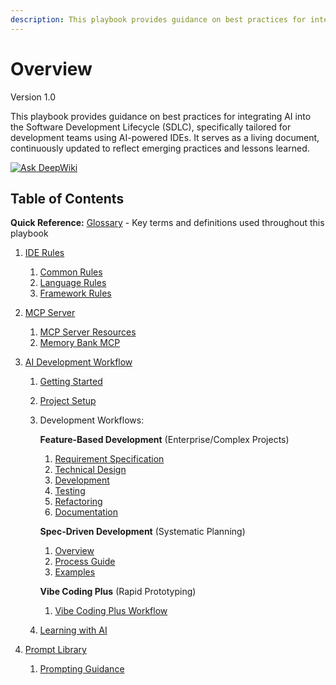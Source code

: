 ```yaml
---
description: This playbook provides guidance on best practices for integrating AI into the Software Development Lifecycle (SDLC), specifically tailored for development teams using AI-powered IDEs.
---
```


# Overview
Version 1.0

This playbook provides guidance on best practices for integrating AI into the Software Development Lifecycle (SDLC), specifically tailored for development teams using AI-powered IDEs. It serves as a living document, continuously updated to reflect emerging practices and lessons learned.

[![Ask DeepWiki](https://deepwiki.com/badge.svg)](https://deepwiki.com/kevinlin/ai-sdlc-playbook)

## Table of Contents

**Quick Reference:** [Glossary](glossary.md) - Key terms and definitions used throughout this playbook

1. [IDE Rules](ide-rules/README.md)

    1. [Common Rules](ide-rules/common/README.md)
    2. [Language Rules](ide-rules/languages/README.md)
    3. [Framework Rules](ide-rules/frameworks/README.md)

2. [MCP Server](mcp-server/README.md)

    1. [MCP Server Resources](mcp-server/mcp-server-resources.md)
    2. [Memory Bank MCP](mcp-server/memory-bank.md)

3. [AI Development Workflow](workflow/README.md)

    1. [Getting Started](workflow/feature-based-development/01-getting-started.md)
    2. [Project Setup](workflow/project-setup.md)
    3. Development Workflows:

        **Feature-Based Development** (Enterprise/Complex Projects)

        1. [Requirement Specification](workflow/feature-based-development/02-requirement-specification.md)
        2. [Technical Design](workflow/feature-based-development/03-technical-design.md)
        3. [Development](workflow/feature-based-development/04-development.md)
        4. [Testing](workflow/feature-based-development/05-testing.md)
        5. [Refactoring](workflow/feature-based-development/06-refactoring.md)
        6. [Documentation](workflow/feature-based-development/07-documentation.md)

        **Spec-Driven Development** (Systematic Planning)

        1. [Overview](workflow/spec-driven-development/README.md)
        2. [Process Guide](workflow/spec-driven-development/process/README.md)
        3. [Examples](workflow/spec-driven-development/examples/README.md)

        **Vibe Coding Plus** (Rapid Prototyping)
        
        1. [Vibe Coding Plus Workflow](workflow/vibe-coding-plus.md)

    4. [Learning with AI](workflow/learning.md)

4. [Prompt Library](prompt-library/README.md)

    1. [Prompting Guidance](prompt-library/prompting-guidance.md)
